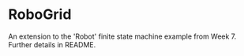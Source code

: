 # RoboGrid
An extension to the 'Robot' finite state machine example from Week 7. Further details in README. 
